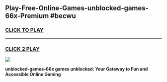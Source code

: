 
## Play-Free-Online-Games-unblocked-games-66x-Premium #becwu
<h3>
<a href="https://premium.freeplayer.one?title=unblocked-games-66x&ref=8M">CLICK TO PLAY</a></h3>
<hr>

<h3>
<a href="https://premium.freeplayer.one?title=unblocked-games-66x&ref=8M">CLICK 2 PLAY</a>
  
</h3>

<a href="https://premium.freeplayer.one?title=unblocked-games-66x&ref=8M"><img src="https://clearcache.store/games.png"></a>


**unblocked-games-66x games unblocked: Your Gateway to Fun and Accessible Online Gaming**
